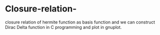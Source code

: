 # Closure-relation-
closure relation of hermite function as basis function and we can construct Dirac Delta function in C programming and plot in gnuplot.

